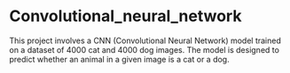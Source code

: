 # Convolutional_neural_network
This project involves a CNN (Convolutional Neural Network) model trained on a dataset of 4000 cat and 4000 dog images. The model is designed to predict whether an animal in a given image is a cat or a dog.
